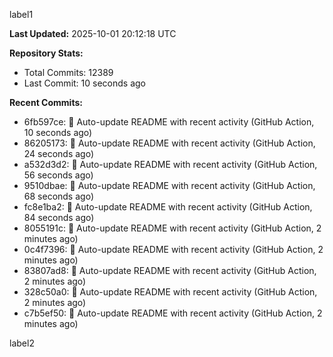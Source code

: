 
label1 
<!-- ACTIVITY_START -->
**Last Updated:** 2025-10-01 20:12:18 UTC

**Repository Stats:**
- Total Commits: 12389
- Last Commit: 10 seconds ago

**Recent Commits:**
- 6fb597ce: 🤖 Auto-update README with recent activity (GitHub Action, 10 seconds ago)
- 86205173: 🤖 Auto-update README with recent activity (GitHub Action, 24 seconds ago)
- a532d3d2: 🤖 Auto-update README with recent activity (GitHub Action, 56 seconds ago)
- 9510dbae: 🤖 Auto-update README with recent activity (GitHub Action, 68 seconds ago)
- fc8e1ba2: 🤖 Auto-update README with recent activity (GitHub Action, 84 seconds ago)
- 8055191c: 🤖 Auto-update README with recent activity (GitHub Action, 2 minutes ago)
- 0c4f7396: 🤖 Auto-update README with recent activity (GitHub Action, 2 minutes ago)
- 83807ad8: 🤖 Auto-update README with recent activity (GitHub Action, 2 minutes ago)
- 328c50a0: 🤖 Auto-update README with recent activity (GitHub Action, 2 minutes ago)
- c7b5ef50: 🤖 Auto-update README with recent activity (GitHub Action, 2 minutes ago)
<!-- ACTIVITY_END -->

label2
